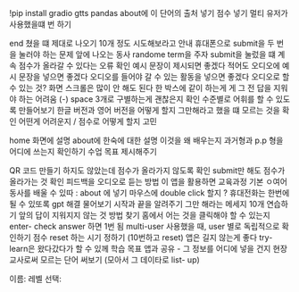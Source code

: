 !pip install gradio gtts pandas
about에 이 단어의 출처 넣기 점수 넣기 
멀티 유저가 사용했을떄 번 하기 

end 쳤을 떄 제대로 나오기 
10개 정도 시도해보라고 안내 
휴대폰으로 submit을 두 번을 눌러야 하는 문제 
앞에 나오는 동사 randome term을 주자 
submit을 눌렀을 떄 계속 점수가 올라갈 수 있다는 오류 확인 예시 문장이 제시되면 좋겠다 적어도 오디오에 예시 문장을 넣으면 좋겠다 
오디오를 들어야 갈 수 있는 활동을 넣으면 좋겠다 
오디오로 할 수 있는 것?
화면 스크롤은 많이 안 해도 된다 
한 박스에 같이 하는게 게 
그 전 답을 지워야 하는 어려움 (-) 
space 3개로 구별하는게 괜찮은지 확인 
수준별로 어휘를 할 수 있도록 만들어보기 한글 버전과 영어 버전을 어떻게 할지 그만해라고 했을 떄 모르는 것을 확인 어떤게 어려운지 / 점수로 어떻게 할지 고민 

home 화면에 설명 
about에 한숙에 대한 설명 
이것을 왜 배우는지 
과거형과 p.p 형을 어디에 쓰는지 확인하기 
수업 목표 제시해주기 

QR 코드 만들기 
하지도 않았는데 점수가 올라가지 않도록 확인 
submit만 해도 점수가 올라가는 것 확인 
피드백을 오디오로 듣는 방법 
이 앱을 활용하면 교육과정 기본 ㅇ여어 동사를 배울 수 있따 : about 에 넣기 
마우스에 double click 할지 ? 휴대전화는 한번에 될 수 있또록 gpt 해결 물어보기 
시작과 끝을 알려주기 
그만 해라는 메세지 
10개 연습하기 
앞의 답이 지워지지 않는 것 방법 찾기 
홈에서 어는 것을 클릭해야 할 수 있는지 
enter- check answer 하면 1번 됨 
multi-user 사용했을 때, user 별로 독립적으로 확인하기
점수 reset 하는 시기 정하기 (10번하고 reset) 
앱은 길지 않는게 좋다 try-learn은 왔다갔다가 할 수 있께 
학습 목표 앱과 공유 - 그 정보를 어디에 넣을 건지 
현장교사로써 모르는 단어 써보기 (모아서 그 데이타로 list- up) 

이름:
레벨 선택: 

